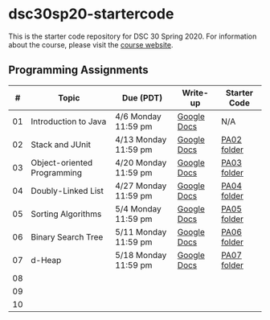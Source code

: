 # dsc30sp20-startercode

This is the starter code repository for DSC 30 Spring 2020. For information about the course, please visit the [course website](https://sites.google.com/ucsd.edu/dsc-30/home).

## Programming Assignments

| #   | Topic                       | Due (PDT)            | Write-up                                                                                                        | Starter Code                                                                      |
| --- | --------------------------- | -------------------- | --------------------------------------------------------------------------------------------------------------- | --------------------------------------------------------------------------------- |
| 01  | Introduction to Java        | 4/6 Monday 11:59 pm  | [Google Docs](https://docs.google.com/document/d/1S8AYut60gYqrfl3ijKRqFJpb-u-ccvrWwpq9vy0ejx4/edit?usp=sharing) | N/A                                                                               |
| 02  | Stack and JUnit             | 4/13 Monday 11:59 pm | [Google Docs](https://docs.google.com/document/d/1ELqPRjz5ZOZZSr7719ZuA5GxeGXZ8wV6jOnb7Nz6i8s/edit?usp=sharing) | [PA02 folder](https://github.com/ucsd-ets/dsc30sp20-startercode/tree/master/PA02) |
| 03  | Object-oriented Programming | 4/20 Monday 11:59 pm | [Google Docs](https://docs.google.com/document/d/1Mmb1hZEPJeHmtYKI7Sn8yvcuzIgyMj7IVs_Z0TJRv18/edit?usp=sharing) | [PA03 folder](https://github.com/ucsd-ets/dsc30sp20-startercode/tree/master/PA03) |
| 04  | Doubly-Linked List          | 4/27 Monday 11:59 pm | [Google Docs](https://docs.google.com/document/d/1h6kehpeD1zq3rTrCcps72EJp9YGoGR4-7H8o0eklHCI/edit?usp=sharing) | [PA04 folder](https://github.com/ucsd-ets/dsc30sp20-startercode/tree/master/PA04) |
| 05  | Sorting Algorithms          | 5/4 Monday 11:59 pm  | [Google Docs](https://docs.google.com/document/d/1xnYz5tnEGlgIb6rr2h608X6jDRlxg5UbHsuD5V3W9cE/edit?usp=sharing) | [PA05 folder](https://github.com/ucsd-ets/dsc30sp20-startercode/tree/master/PA05) |
| 06  | Binary Search Tree          | 5/11 Monday 11:59 pm | [Google Docs](https://docs.google.com/document/d/1PMkUenb33arK74Lne-Wt_9h7QwhW0xVXS-TQRHeYnYw/edit?usp=sharing) | [PA06 folder](https://github.com/ucsd-ets/dsc30sp20-startercode/tree/master/PA06) |
| 07  | d-Heap                      | 5/18 Monday 11:59 pm | [Google Docs](https://docs.google.com/document/d/1530qx56bHz27Pp5-Bk7E3At8osrPje4po5gLz3XBBPI/edit?usp=sharing) | [PA07 folder](https://github.com/ucsd-ets/dsc30sp20-startercode/tree/master/PA07) |
| 08  |                             |                      |                                                                                                                 |                                                                                   |
| 09  |                             |                      |                                                                                                                 |                                                                                   |
| 10  |                             |                      |                                                                                                                 |                                                                                   |
